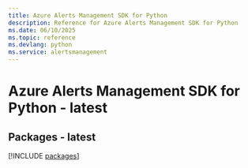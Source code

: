 ```yaml
---
title: Azure Alerts Management SDK for Python
description: Reference for Azure Alerts Management SDK for Python
ms.date: 06/10/2025
ms.topic: reference
ms.devlang: python
ms.service: alertsmanagement
---
```

# Azure Alerts Management SDK for Python - latest
## Packages - latest
[!INCLUDE [packages](alerts-management-index.md)]